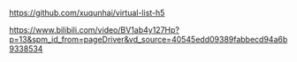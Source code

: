 https://github.com/xuqunhai/virtual-list-h5

https://www.bilibili.com/video/BV1ab4y127Hp?p=13&spm_id_from=pageDriver&vd_source=40545edd09389fabbecd94a6b9338534